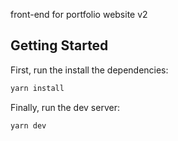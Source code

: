 front-end for portfolio website v2

## Getting Started

First, run the install the dependencies:

```bash
yarn install
```

Finally, run the dev server:

```bash
yarn dev
```